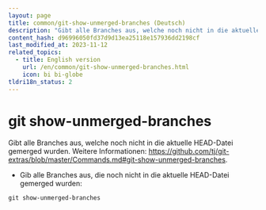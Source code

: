 ```yaml
---
layout: page
title: common/git-show-unmerged-branches (Deutsch)
description: "Gibt alle Branches aus, welche noch nicht in die aktuelle HEAD-Datei gemerged wurden."
content_hash: d96996050fd37d9d13ea25118e157936dd2198cf
last_modified_at: 2023-11-12
related_topics:
  - title: English version
    url: /en/common/git-show-unmerged-branches.html
    icon: bi bi-globe
tldri18n_status: 2
---
```

# git show-unmerged-branches

Gibt alle Branches aus, welche noch nicht in die aktuelle HEAD-Datei gemerged wurden.
Weitere Informationen: <https://github.com/tj/git-extras/blob/master/Commands.md#git-show-unmerged-branches>.

- Gib alle Branches aus, die noch nicht in die aktuelle HEAD-Datei gemerged wurden:

`git show-unmerged-branches`
